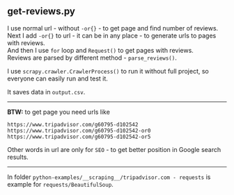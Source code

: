 ## get-reviews.py

I use normal url - without `-or{}` - to get page and find number of reviews.  
Next I add `-or{}` to url - it can be in any place - to generate urls to pages with reviews.  
And then I use `for` loop and `Request()` to get pages with reviews.  
Reviews are parsed by different method - `parse_reviews()`.

I use `scrapy.crawler.CrawlerProcess()` to run it without full project, so everyone can easily run and test it.

It saves data in `output.csv`.

---

**BTW:** to get page you need urls like

    https://www.tripadvisor.com/g60795-d102542
    https://www.tripadvisor.com/g60795-d102542-or0
    https://www.tripadvisor.com/g60795-d102542-or5

Other words in url are only for `SEO` - to get better position in Google search results.

---

In folder `python-examples/__scraping__/tripadvisor.com - requests` is example for `requests/BeautifulSoup`.
